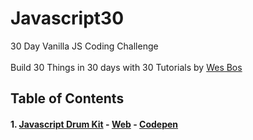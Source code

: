 # Javascript30

30 Day Vanilla JS Coding Challenge <br>   
Build 30 Things in 30 days with 30 Tutorials by [Wes Bos](http://github.com/wesbos/JavaScript30)


## Table of Contents
#### 1. [Javascript Drum Kit](./01%20-%20Drum%20Kit) - [Web](http://js30-drum-kit.surge.sh) - [Codepen](https://codepen.io/cesaramirez/full/baxpQm)